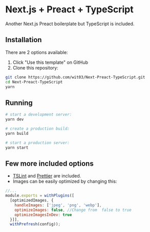 # Next.js + Preact + TypeScript

Another Next.js Preact boilerplate but TypeScript is included.

## Installation
There are 2 options available:
1. Click "Use this template" on GitHub
2. Clone this repository:
```sh
git clone https://github.com/wit03/Next-Preact-TypeScript.git
cd Next-Preact-TypeScript
yarn
```

## Running 
```sh
# start a development server:
yarn dev

# create a production build:
yarn build

# start a production server:
yarn start
```

## Few more included options
- [TSLint](https://github.com/palantir/tslint) and [Prettier](https://prettier.io/) are included.
- Images can be easily optimized by changing this:
```js
//...
module.exports = withPlugins([
  [optimizedImages, {
    handleImages: ['jpeg', 'png', 'webp'],
    optimizeImages: false, //Change from  false to true
    optimizeImagesInDev: true
  }]],
  withPrefresh(config));
```
